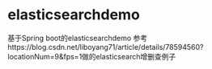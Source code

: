 # elasticsearchdemo
基于Spring boot的elasticsearchdemo
参考https://blog.csdn.net/liboyang71/article/details/78594560?locationNum=9&fps=1做的elasticsearch增删查例子
